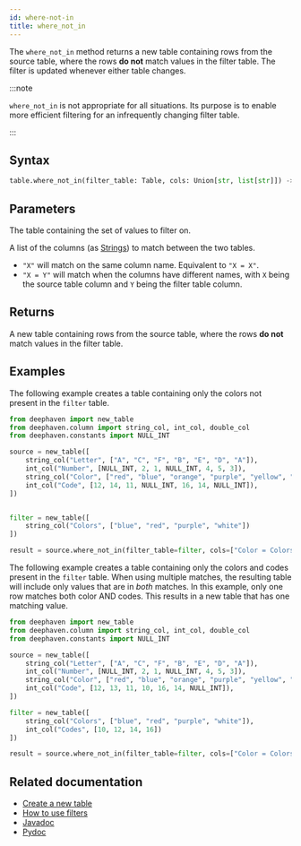 ```yaml
---
id: where-not-in
title: where_not_in
---
```


The `where_not_in` method returns a new table containing rows from the source table, where the rows **do not** match values in the filter table. The filter is updated whenever either table changes.

:::note

`where_not_in` is not appropriate for all situations. Its purpose is to enable more efficient filtering for an infrequently changing filter table.

:::

## Syntax

```python syntax
table.where_not_in(filter_table: Table, cols: Union[str, list[str]]) -> Table
```

## Parameters

<ParamTable>
<Param name="filter_table" type="Table">

The table containing the set of values to filter on.

</Param>
<Param name="cols" type="Union[str, list[str]]">

A list of the columns (as [Strings](../../query-language/types/strings.md)) to match between the two tables.

- `"X"` will match on the same column name. Equivalent to `"X = X"`.
- `"X = Y"` will match when the columns have different names, with `X` being the source table column and `Y` being the filter table column.

</Param>
</ParamTable>

## Returns

A new table containing rows from the source table, where the rows **do not** match values in the filter table.

## Examples

The following example creates a table containing only the colors not present in the `filter` table.

```python order=source,filter,result
from deephaven import new_table
from deephaven.column import string_col, int_col, double_col
from deephaven.constants import NULL_INT

source = new_table([
    string_col("Letter", ["A", "C", "F", "B", "E", "D", "A"]),
    int_col("Number", [NULL_INT, 2, 1, NULL_INT, 4, 5, 3]),
    string_col("Color", ["red", "blue", "orange", "purple", "yellow", "pink", "blue"]),
    int_col("Code", [12, 14, 11, NULL_INT, 16, 14, NULL_INT]),
])


filter = new_table([
    string_col("Colors", ["blue", "red", "purple", "white"])
])

result = source.where_not_in(filter_table=filter, cols=["Color = Colors"])
```

The following example creates a table containing only the colors and codes present in the `filter` table. When using multiple matches, the resulting table will include only values that are in _both_ matches. In this example, only one row matches both color AND codes. This results in a new table that has one matching value.

```python order=source,filter,result
from deephaven import new_table
from deephaven.column import string_col, int_col, double_col
from deephaven.constants import NULL_INT

source = new_table([
    string_col("Letter", ["A", "C", "F", "B", "E", "D", "A"]),
    int_col("Number", [NULL_INT, 2, 1, NULL_INT, 4, 5, 3]),
    string_col("Color", ["red", "blue", "orange", "purple", "yellow", "pink", "blue"]),
    int_col("Code", [12, 13, 11, 10, 16, 14, NULL_INT]),
])

filter = new_table([
    string_col("Colors", ["blue", "red", "purple", "white"]),
    int_col("Codes", [10, 12, 14, 16])
])

result = source.where_not_in(filter_table=filter, cols=["Color = Colors", "Code = Codes"])
```

## Related documentation

- [Create a new table](../../../how-to-guides/new-table.md)
- [How to use filters](../../../how-to-guides/use-filters.md)
- [Javadoc](<https://deephaven.io/core/javadoc/io/deephaven/engine/table/Table.html#whereNotIn(io.deephaven.engine.table.Table,java.lang.String...)>)
- [Pydoc](https://deephaven.io/core/pydoc/code/deephaven.table.html?highlight=where_not_in#deephaven.table.Table.where_not_in)
